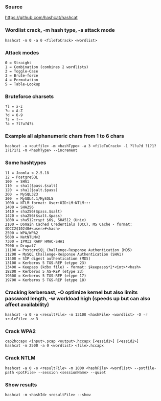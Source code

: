 ### Source
https://github.com/hashcat/hashcat  

### Wordlist crack, -m hash type, -a attack mode
```
hashcat -m 0 -a 0 <fileToCrack> <wordlist>
```

### Attack modes
```
0 = Straight
1 = Combination (combines 2 wordlists)
2 = Toggle-Case
3 = Brute-force
4 = Permutation
5 = Table-Lookup
```

### Bruteforce charsets
```
?l = a-z
?u = A-Z
?d = 0-9
?s = !-~
?a = ?l?u?d?s
```

### Example all alphanumeric chars from 1 to 6 chars
```
hashcat -o <outfile> -m <hashType> -a 3 <fileToCrack> -1 ?l?u?d ?1?1?1?1?1?1 -m <hashType> --increment
```

### Some hashtypes
```
11 = Joomla < 2.5.18
12 = PostgreSQL
100  = SHA1
110  = sha1($pass.$salt)
120  = sha1($salt.$pass)
200  = MySQL323
300  = MySQL4.1/MySQL5
1000 = NTLM format: User:UID:LM:NTLM:::
1400 = SHA256
1410 = sha256($pass.$salt)
1420 = sha256($salt.$pass)
1800 = sha512crypt $6$, SHA512 (Unix)
2100 = Domain Cached Credentials (DCC), MS Cache - format: $DCC2$10240#<user>#<hash>
2500 = WPA/WPA2
5600 = NetNTLMv2
7300 = IPMI2 RAKP HMAC-SHA1
7900 = Drupal7
11100 = PostgreSQL Challenge-Response Authentication (MD5)
11200 = MySQL Challenge-Response Authentication (SHA1)
11400 = SIP digest authentication (MD5)
13100 = Kerberos 5 TGS-REP (etype 23)
13400 = Keepass (kdbx file) - format: $keepass$*2*<int>*<hash>
18200 = Kerberos 5 AS-REP (etype 23)
19600 = Kerberos 5 TGS-REP (etype 17)
19700 = Kerberos 5 TGS-REP (etype 18)
```

### Cracking kerberoast, -O optimize kernel but also limits password length, -w workload high (speeds up but can also affect availability)
```
hashcat -a 0 -o <resultFile> -m 13100 <hashFile> <wordlist> -O -r <ruleFile> -w 3
```

### Crack WPA2
```
cap2hccapx <input>.pcap <output>.hccapx [<essid1>] [<essid2>]
hashcat -m 2500 -a 0 <wordlist> <file>.hccapx
```

### Crack NTLM
```
hashcat -a 0 -o <resultFile> -m 1000 <hashFile> <wordlist> --potfile-path <potFile> --session <sessionName> --quiet
```

### Show results
```
hashcat -m <hashId> <resultFile> --show
```

